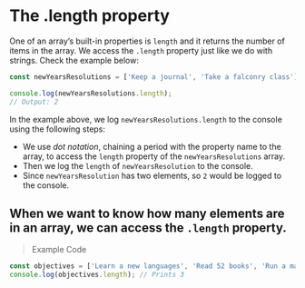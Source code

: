 # The .length property
One of an array’s built-in properties is `length` and it returns the number of items in the array. We access the `.length` property just like we do with strings. Check the example below:
```js
const newYearsResolutions = ['Keep a journal', 'Take a falconry class'];

console.log(newYearsResolutions.length);
// Output: 2
```

In the example above, we log `newYearsResolutions.length` to the console using the following steps:

- We use *dot notation*, chaining a period with the property name to the array, to access the `length` property of the `newYearsResolutions` array.
- Then we log the `length` of `newYearsResolution` to the console.
- Since `newYearsResolution` has two elements, so `2` would be logged to the console.

When we want to know how many elements are in an array, we can access the `.length` property.
---
> Example Code
```js
const objectives = ['Learn a new languages', 'Read 52 books', 'Run a marathon'];
console.log(objectives.length); // Prints 3
```